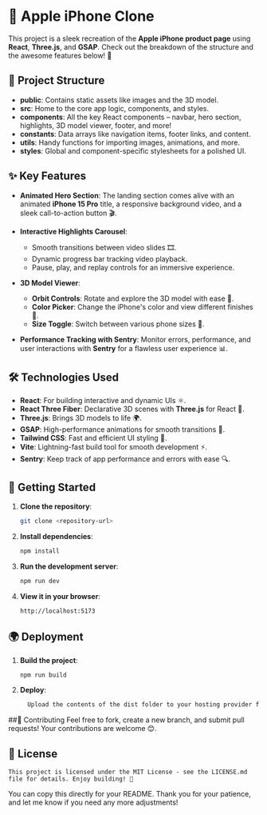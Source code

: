 # 🍏 Apple iPhone Clone

This project is a sleek recreation of the **Apple iPhone product page** using **React**, **Three.js**, and **GSAP**. Check out the breakdown of the structure and the awesome features below! 🌟

## 📂 Project Structure

- **public**: Contains static assets like images and the 3D model.
- **src**: Home to the core app logic, components, and styles.
- **components**: All the key React components – navbar, hero section, highlights, 3D model viewer, footer, and more!
- **constants**: Data arrays like navigation items, footer links, and content.
- **utils**: Handy functions for importing images, animations, and more.
- **styles**: Global and component-specific stylesheets for a polished UI.

## ✨ Key Features

- **Animated Hero Section**: The landing section comes alive with an animated **iPhone 15 Pro** title, a responsive background video, and a sleek call-to-action button 🎬.
  
- **Interactive Highlights Carousel**:
  - Smooth transitions between video slides 🎞️.
  - Dynamic progress bar tracking video playback.
  - Pause, play, and replay controls for an immersive experience.
  
- **3D Model Viewer**:
  - **Orbit Controls**: Rotate and explore the 3D model with ease 🔄.
  - **Color Picker**: Change the iPhone's color and view different finishes 🎨.
  - **Size Toggle**: Switch between various phone sizes 📱.

- **Performance Tracking with Sentry**: Monitor errors, performance, and user interactions with **Sentry** for a flawless user experience 📊.

## 🛠️ Technologies Used

- **React**: For building interactive and dynamic UIs ⚛️.
- **React Three Fiber**: Declarative 3D scenes with **Three.js** for React 🚀.
- **Three.js**: Brings 3D models to life 🌍.
- **GSAP**: High-performance animations for smooth transitions 🎢.
- **Tailwind CSS**: Fast and efficient UI styling 🌈.
- **Vite**: Lightning-fast build tool for smooth development ⚡.
- **Sentry**: Keep track of app performance and errors with ease 🔍.

## 🚀 Getting Started

1. **Clone the repository**:  
   ```bash
   git clone <repository-url>

2. **Install dependencies**:
   ```bash
   npm install

3. **Run the development server**:
   ```bash
   npm run dev
   
4. **View it in your browser**:
   ```bash
   http://localhost:5173

## 🌍 Deployment

1. **Build the project**:
   ```bash
   npm run build

3. **Deploy**:
   ```bash
     Upload the contents of the dist folder to your hosting provider for a blazing-fast experience 🔥.


##🤝 Contributing
    Feel free to fork, create a new branch, and submit pull requests! Your contributions are welcome 😊.

## 📝 License
    This project is licensed under the MIT License - see the LICENSE.md file for details. Enjoy building! 🎉

You can copy this directly for your README. Thank you for your patience, and let me know if you need any more adjustments!












